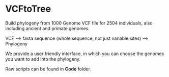 # VCFtoTree
Build phylogeny from 1000 Genome VCF file for 2504 individuals, also including ancient and primate genomes.

VCF --> fasta sequence (whole sequence, not just variable sites) --> Phylogeny

We provide a user friendly interface, in which you can choose the genomes you want to add into the phylogeny.

Raw scripts can be found in **Code** folder.

